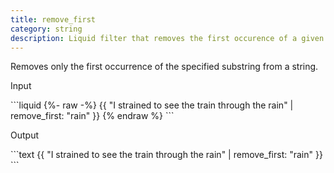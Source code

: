```yaml
---
title: remove_first
category: string
description: Liquid filter that removes the first occurence of a given substring from a string.
---
```


Removes only the first occurrence of the specified substring from a string.

<p class="code-label">Input</p>
```liquid
{%- raw -%}
{{ "I strained to see the train through the rain" | remove_first: "rain" }}
{% endraw %}
```

<p class="code-label">Output</p>
```text
{{ "I strained to see the train through the rain" | remove_first: "rain" }}
```
